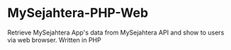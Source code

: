 # MySejahtera-PHP-Web
Retrieve MySejahtera App's data from MySejahtera API and show to users via web browser. Written in PHP
